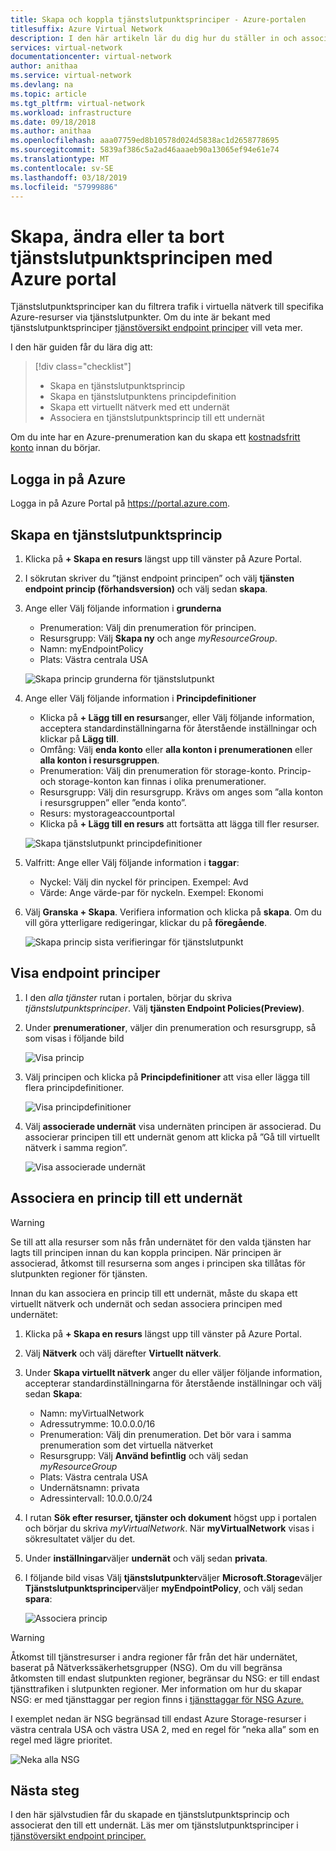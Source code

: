 ```yaml
---
title: Skapa och koppla tjänstslutpunktsprinciper - Azure-portalen
titlesuffix: Azure Virtual Network
description: I den här artikeln lär du dig hur du ställer in och associerade tjänstslutpunktsprinciper med Azure portal.
services: virtual-network
documentationcenter: virtual-network
author: anithaa
ms.service: virtual-network
ms.devlang: na
ms.topic: article
ms.tgt_pltfrm: virtual-network
ms.workload: infrastructure
ms.date: 09/18/2018
ms.author: anithaa
ms.openlocfilehash: aaa07759ed8b10578d024d5838ac1d2658778695
ms.sourcegitcommit: 5839af386c5a2ad46aaaeb90a13065ef94e61e74
ms.translationtype: MT
ms.contentlocale: sv-SE
ms.lasthandoff: 03/18/2019
ms.locfileid: "57999886"
---
```

# <a name="create-change-or-delete-service-endpoint-policy-using-the-azure-portal"></a>Skapa, ändra eller ta bort tjänstslutpunktsprincipen med Azure portal

Tjänstslutpunktsprinciper kan du filtrera trafik i virtuella nätverk till specifika Azure-resurser via tjänstslutpunkter. Om du inte är bekant med tjänstslutpunktsprinciper [tjänstöversikt endpoint principer](virtual-network-service-endpoint-policies-overview.md) vill veta mer.

 I den här guiden får du lära dig att:

> [!div class="checklist"]
> * Skapa en tjänstslutpunktsprincip
> * Skapa en tjänstslutpunktens principdefinition
> * Skapa ett virtuellt nätverk med ett undernät
> * Associera en tjänstslutpunktsprincip till ett undernät

Om du inte har en Azure-prenumeration kan du skapa ett [kostnadsfritt konto](https://azure.microsoft.com/free/?WT.mc_id=A261C142F) innan du börjar.

## <a name="sign-in-to-azure"></a>Logga in på Azure 

Logga in på Azure Portal på https://portal.azure.com.

## <a name="create-a-service-endpoint-policy"></a>Skapa en tjänstslutpunktsprincip

1. Klicka på **+ Skapa en resurs** längst upp till vänster på Azure Portal.
2. I sökrutan skriver du ”tjänst endpoint principen” och välj **tjänsten endpoint princip (förhandsversion)** och välj sedan **skapa**.
3. Ange eller Välj följande information i **grunderna** 

   - Prenumeration: Välj din prenumeration för principen.    
   - Resursgrupp: Välj **Skapa ny** och ange *myResourceGroup*.     
   - Namn: myEndpointPolicy
   - Plats: Västra centrala USA     
 
   ![Skapa princip grunderna för tjänstslutpunkt](./media/virtual-network-service-endpoint-policies-portal/virtual-network-endpoint-policies-create-startpane.PNG)
   
4. Ange eller Välj följande information i **Principdefinitioner**

   - Klicka på **+ Lägg till en resurs**anger, eller Välj följande information, acceptera standardinställningarna för återstående inställningar och klickar på **Lägg till**.  
   - Omfång: Välj **enda konto** eller **alla konton i prenumerationen** eller **alla konton i resursgruppen**.    
   - Prenumeration: Välj din prenumeration för storage-konto. Princip- och storage-konton kan finnas i olika prenumerationer.   
   - Resursgrupp: Välj din resursgrupp. Krävs om anges som ”alla konton i resursgruppen” eller ”enda konto”.  
   - Resurs: mystorageaccountportal    
   - Klicka på **+ Lägg till en resurs** att fortsätta att lägga till fler resurser.
   
   ![Skapa tjänstslutpunkt principdefinitioner](./media/virtual-network-service-endpoint-policies-portal/virtual-network-endpoint-policies-create-policydefinitionspane.PNG)
   
5. Valfritt: Ange eller Välj följande information i **taggar**:
   
   - Nyckel: Välj din nyckel för principen. Exempel: Avd     
   - Värde: Ange värde-par för nyckeln. Exempel: Ekonomi

6. Välj **Granska + Skapa**. Verifiera information och klicka på **skapa**. Om du vill göra ytterligare redigeringar, klickar du på **föregående**. 

   ![Skapa princip sista verifieringar för tjänstslutpunkt](./media/virtual-network-service-endpoint-policies-portal/virtual-network-endpoint-policies-create-finalcreatereview.PNG)
  
 
## <a name="view-endpoint-policies"></a>Visa endpoint principer 

1. I den *alla tjänster* rutan i portalen, börjar du skriva *tjänstslutpunktsprinciper*. Välj **tjänsten Endpoint Policies(Preview)**.
2. Under **prenumerationer**, väljer din prenumeration och resursgrupp, så som visas i följande bild

   ![Visa princip](./media/virtual-network-service-endpoint-policies-portal/virtual-network-endpoint-policies-viewpolicies.PNG)
       
3. Välj principen och klicka på **Principdefinitioner** att visa eller lägga till flera principdefinitioner.

   ![Visa principdefinitioner](./media/virtual-network-service-endpoint-policies-portal/virtual-network-endpoint-policies-viewpolicy-adddefinitions.PNG)

4. Välj **associerade undernät** visa undernäten principen är associerad. Du associerar principen till ett undernät genom att klicka på ”Gå till virtuellt nätverk i samma region”.

   ![Visa associerade undernät](./media/virtual-network-service-endpoint-policies-portal/virtual-network-endpoint-policies-view-associatedsubnets.PNG)
 
## <a name="associate-a-policy-to-a-subnet"></a>Associera en princip till ett undernät

>[!WARNING] 
> Se till att alla resurser som nås från undernätet för den valda tjänsten har lagts till principen innan du kan koppla principen. När principen är associerad, åtkomst till resurserna som anges i principen ska tillåtas för slutpunkten regioner för tjänsten. 

Innan du kan associera en princip till ett undernät, måste du skapa ett virtuellt nätverk och undernät och sedan associera principen med undernätet:

1. Klicka på **+ Skapa en resurs** längst upp till vänster på Azure Portal.
2. Välj **Nätverk** och välj därefter **Virtuellt nätverk**.
3. Under **Skapa virtuellt nätverk** anger du eller väljer följande information, accepterar standardinställningarna för återstående inställningar och välj sedan **Skapa**:
   - Namn: myVirtualNetwork      
   - Adressutrymme: 10.0.0.0/16      
   - Prenumeration: Välj din prenumeration. Det bör vara i samma prenumeration som det virtuella nätverket     
   - Resursgrupp: Välj **Använd befintlig** och välj sedan *myResourceGroup*     
   - Plats: Västra centrala USA     
   - Undernätsnamn: privata     
   - Adressintervall: 10.0.0.0/24
     
4. I rutan **Sök efter resurser, tjänster och dokument** högst upp i portalen och börjar du skriva *myVirtualNetwork*. När **myVirtualNetwork** visas i sökresultatet väljer du det.
5. Under **inställningar**väljer **undernät** och välj sedan **privata**.
6. I följande bild visas Välj **tjänstslutpunkter**väljer **Microsoft.Storage**väljer **Tjänstslutpunktsprinciper**väljer  **myEndpointPolicy**, och välj sedan **spara**:

   ![Associera princip](./media/virtual-network-service-endpoint-policies-portal/virtual-network-endpoint-policies-associatepolicies.PNG)

>[!WARNING] 
>Åtkomst till tjänstresurser i andra regioner får från det här undernätet, baserat på Nätverkssäkerhetsgrupper (NSG). Om du vill begränsa åtkomsten till endast slutpunkten regioner, begränsar du NSG: er till endast tjänsttrafiken i slutpunkten regioner. Mer information om hur du skapar NSG: er med tjänsttaggar per region finns i [tjänsttaggar för NSG Azure.](manage-network-security-group.md?toc=%2fcreate-a-security-rule%2f.json)

I exemplet nedan är NSG begränsad till endast Azure Storage-resurser i västra centrala USA och västra USA 2, med en regel för ”neka alla” som en regel med lägre prioritet.

![Neka alla NSG](./media/virtual-network-service-endpoint-policies-portal/virtual-network-endpoint-policies-nsg-rules.PNG)


## <a name="next-steps"></a>Nästa steg
I den här självstudien får du skapade en tjänstslutpunktsprincip och associerat den till ett undernät. Läs mer om tjänstslutpunktsprinciper i [tjänstöversikt endpoint principer.](virtual-network-service-endpoint-policies-overview.md)

